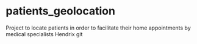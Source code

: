 # patients_geolocation
Project to locate patients in order to facilitate their home appointments by medical specialists
Hendrix git
